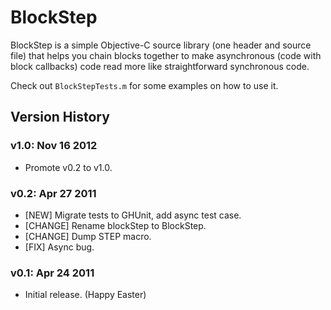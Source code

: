 # BlockStep

BlockStep is a simple Objective-C source library (one header and source file) that helps you chain blocks together to make asynchronous (code with block callbacks) code read more like straightforward synchronous code.

Check out `BlockStepTests.m` for some examples on how to use it.

## Version History

### v1.0: Nov 16 2012

* Promote v0.2 to v1.0.

### v0.2: Apr 27 2011

* [NEW] Migrate tests to GHUnit, add async test case.
* [CHANGE] Rename blockStep to BlockStep.
* [CHANGE] Dump STEP macro.
* [FIX] Async bug.

### v0.1: Apr 24 2011

* Initial release. (Happy Easter)
